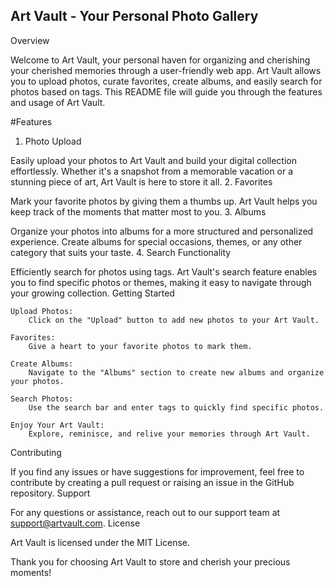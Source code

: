 ## Art Vault - Your Personal Photo Gallery
Overview

Welcome to Art Vault, your personal haven for organizing and cherishing your cherished memories through a user-friendly web app. Art Vault allows you to upload photos, curate favorites, create albums, and easily search for photos based on tags. This README file will guide you through the features and usage of Art Vault.

#Features
1. Photo Upload

Easily upload your photos to Art Vault and build your digital collection effortlessly. Whether it's a snapshot from a memorable vacation or a stunning piece of art, Art Vault is here to store it all.
2. Favorites

Mark your favorite photos by giving them a thumbs up. Art Vault helps you keep track of the moments that matter most to you.
3. Albums

Organize your photos into albums for a more structured and personalized experience. Create albums for special occasions, themes, or any other category that suits your taste.
4. Search Functionality

Efficiently search for photos using tags. Art Vault's search feature enables you to find specific photos or themes, making it easy to navigate through your growing collection.
Getting Started

    Upload Photos:
        Click on the "Upload" button to add new photos to your Art Vault.

    Favorites:
        Give a heart to your favorite photos to mark them.

    Create Albums:
        Navigate to the "Albums" section to create new albums and organize your photos.

    Search Photos:
        Use the search bar and enter tags to quickly find specific photos.

    Enjoy Your Art Vault:
        Explore, reminisce, and relive your memories through Art Vault.

Contributing

If you find any issues or have suggestions for improvement, feel free to contribute by creating a pull request or raising an issue in the GitHub repository.
Support

For any questions or assistance, reach out to our support team at support@artvault.com.
License

Art Vault is licensed under the MIT License.

Thank you for choosing Art Vault to store and cherish your precious moments!
